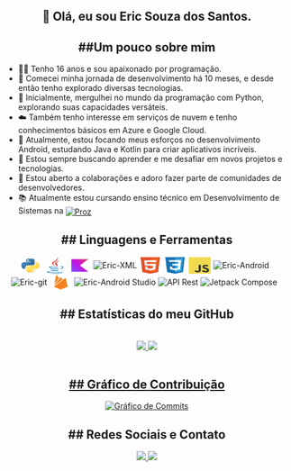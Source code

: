 <h2 align="center">👋 Olá, eu sou Eric Souza dos Santos.</h2>

<h2 align="center">##Um pouco sobre mim</h2>


- 👨‍💻 Tenho 16 anos e sou apaixonado por programação.
- 🌟 Comecei minha jornada de desenvolvimento há 10 meses, e desde então tenho explorado diversas tecnologias.
- 🐍 Inicialmente, mergulhei no mundo da programação com Python, explorando suas capacidades versáteis.
- ☁️ Também tenho interesse em serviços de nuvem e tenho conhecimentos básicos em Azure e Google Cloud.
- 📱 Atualmente, estou focando meus esforços no desenvolvimento Android, estudando Java e Kotlin para criar aplicativos incríveis.
- 🚀 Estou sempre buscando aprender e me desafiar em novos projetos e tecnologias.
- 🤝 Estou aberto a colaborações e adoro fazer parte de comunidades de desenvolvedores.
- 📚 Atualmente estou cursando ensino técnico em Desenvolvimento de Sistemas na <a href="https://prozeducacao.com.br/curso/tecnico-em-desenvolvimento-de-sistemas/" target="_blank">
<img align="center" alt="Proz" height="40" width="50" src="https://i.ibb.co/74XK2LK/download-removebg-preview.png"  target="_blank"></a>
<h2 align="center">## Linguagens e Ferramentas</h2>

  <div style="display: inline_block; margin-right: 10px;" align="center">
    <img align="center" alt="Eric-Python" height="30" width="40" src="https://raw.githubusercontent.com/devicons/devicon/master/icons/python/python-original.svg">
    <img align="center" alt="Eric-Java" height="30" width="40" src="https://raw.githubusercontent.com/devicons/devicon/master/icons/java/java-original.svg">
    <img align="center" alt="Eric-Kotlin" height="30" width="40" src="https://raw.githubusercontent.com/devicons/devicon/master/icons/kotlin/kotlin-original.svg">
    <img align="center" alt="Eric-XML" height="40" width="50" src="https://github.com/EricSouzaDosSantos/EricSouzaDosSantos/assets/139002302/94ab766a-3b7c-428c-a025-07b6359960ce">
    <img align="center" alt="Eric-HTML" height="30" width="40" src="https://raw.githubusercontent.com/devicons/devicon/master/icons/html5/html5-original.svg">
    <img align="center" alt="Eric-CSS" height="30" width="40" src="https://raw.githubusercontent.com/devicons/devicon/master/icons/css3/css3-original.svg">
    <img align="center" alt="Eric-JavaScript" height="30" width="40" src="https://raw.githubusercontent.com/devicons/devicon/master/icons/javascript/javascript-original.svg">
    <img align="center" alt="Eric-Android" height="80" width="90" src="https://media.giphy.com/media/Y4bzv6DYbYzy8jDnoW/giphy.gif">
    <img align="center" alt="Eric-git" height="30" width="40" src="https://cdn.jsdelivr.net/gh/devicons/devicon/icons/git/git-original.svg">
    <img align="center" alt="Eric-Firebase" height="30" width="40" src="https://raw.githubusercontent.com/devicons/devicon/master/icons/firebase/firebase-plain.svg">
    <img align="center" alt="Eric-Android Studio" height="35" width="40" src="https://github.com/EricSouzaDosSantos/EricSouzaDosSantos/assets/139002302/dd7b18e8-631e-41d7-beb9-3ba27274cd41">
    <img align="center" alt="API Rest" height="30" width="40" src="https://github.com/EricSouzaDosSantos/EricSouzaDosSantos/assets/139002302/0c52e907-cf9d-4038-a71d-a9f05acc3393">
    <img align="center" alt="Jetpack Compose" height="40" width="50" src="https://github.com/EricSouzaDosSantos/EricSouzaDosSantos/assets/139002302/f4d47370-80f4-4dfd-9cbf-2420a006ecc0">
  </div>



<h2 align="center">## Estatísticas do meu GitHub</h2>

<br>
<div align="center" display="inline-block">
  <a href="https://github.com/EricSouzaDosSantos">
  <img height="180em" src="https://github-readme-stats.vercel.app/api?username=EricSouzaDosSantos&show_icons=true&theme=react&include_all_commits=true&count_private=true"/>
  <img height="180em" src="https://github-readme-stats.vercel.app/api/top-langs/?username=EricSouzaDosSantos&layout=compact&langs_count=7&theme=react" />
</div>
<br>


<h2 align="center">## Gráfico de Contribuição</h2>

<div align="center" display="inline-block">

[![Gráfico de Commits](https://github-readme-streak-stats.herokuapp.com/?user=EricSouzaDosSantos)](https://github-readme-streak-stats.herokuapp.com/?user=EricSouzaDosSantos)

</div>

<h2 align="center">## Redes Sociais e Contato</h2>

<div align="center" display="inline-block">

  <a href="https://www.linkedin.com/in/Eric-Souza-dos-Santos" target="_blank">
    <img src="https://img.shields.io/badge/LinkedIn-%230077B5?style=for-the-badge&logo=linkedin&logoColor=white" target="_blank">
  </a>
  <a href="mailto:ericsouzadossantos28@gmail.com" target="_blank">
    <img src="https://img.shields.io/badge/Gmail-%23333?style=for-the-badge&logo=gmail&logoColor=white" target="_blank">
  </a>
</div>
